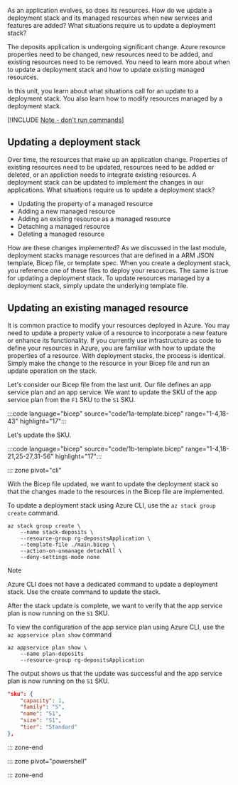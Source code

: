 As an application evolves, so does its resources. How do we update a deployment stack and its managed resources when new services and features are added? What situations require us to update a deployment stack?

The deposits application is undergoing significant change. Azure resource properties need to be changed, new resources need to be added, and existing resources need to be removed. You need to learn more about when to update a deployment stack and how to update existing managed resources.

In this unit, you learn about what situations call for an update to a deployment stack. You also learn how to modify resources managed by a deployment stack.

[!INCLUDE [Note - don't run commands](../../../includes/dont-run-commands.md)]

## Updating a deployment stack

Over time, the resources that make up an application change. Properties of existing resources need to be updated, resources need to be added or deleted, or an appliction needs to integrate existing resources. A deployment stack can be updated to implement the changes in our applications. What situations require us to update a deployment stack?

- Updating the property of a managed resource
- Adding a new managed resource
- Adding an existing resource as a managed resource
- Detaching a managed resource
- Deleting a managed resource

How are these changes implemented? As we discussed in the last module, deployment stacks manage resources that are defined in a ARM JSON template, Bicep file, or template spec. When you create a deployment stack, you reference one of these files to deploy your resources. The same is true for updating a deployment stack. To update resources managed by a deployment stack, simply update the underlying template file.

## Updating an existing managed resource

It is common practice to modify your resources deployed in Azure. You may need to update a property value of a resource to incorporate a new feature or enhance its functionality. If you currently use infrastructure as code to define your resources in Azure, you are familiar with how to update the properties of a resource. With deployment stacks, the process is identical. Simply make the change to the resource in your Bicep file and run an update operation on the stack.

Let's consider our Bicep file from the last unit. Our file defines an app service plan and an app service. We want to update the SKU of the app service plan from the `F1` SKU to the `S1` SKU.

:::code language="bicep" source="code/1a-template.bicep" range="1-4,18-43" highlight="17":::

Let's update the SKU.

:::code language="bicep" source="code/1b-template.bicep" range="1-4,18-21,25-27,31-56" highlight="17":::

::: zone pivot="cli"

With the Bicep file updated, we want to update the deployment stack so that the changes made to the resources in the Bicep file are implemented.

To update a deployment stack using Azure CLI, use the `az stack group create` command.

```azurecli
az stack group create \
    --name stack-deposits \
    --resource-group rg-depositsApplication \
    --template-file ./main.bicep \
    --action-on-unmanage detachAll \
    --deny-settings-mode none
```

> [!NOTE]
> Azure CLI does not have a dedicated command to update a deployment stack. Use the create command to update the stack.

After the stack update is complete, we want to verify that the app service plan is now running on the `S1` SKU.

To view the configuration of the app service plan using Azure CLI, use the `az appservice plan show` command

```azurecli
az appservice plan show \
    --name plan-deposits
    --resource-group rg-depositsApplication
```

The output shows us that the update was successful and the app service plan is now running on the `S1` SKU.

```json
"sku": {
    "capacity": 1,
    "family": "S",
    "name": "S1",
    "size": "S1",
    "tier": "Standard"
},
```

::: zone-end

::: zone pivot="powershell"

::: zone-end
